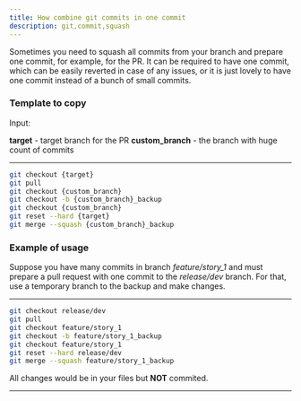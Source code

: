 ```yaml
---
title: How combine git commits in one commit
description: git,commit,squash
---
```


Sometimes you need to squash all commits from your branch and prepare one commit, for example, for the PR. It can be required
to have one commit, which can be easily reverted in case of any issues, or it is just lovely to have one commit instead of a bunch of small commits.

### Template to copy

Input:

**target** - target branch for the PR
**custom_branch** - the branch with huge count of commits

---

```bash
git checkout {target}
git pull
git checkout {custom_branch}
git checkout -b {custom_branch}_backup
git checkout {custom_branch}
git reset --hard {target}
git merge --squash {custom_branch}_backup
```

### Example of usage

Suppose you have many commits in branch *feature/story_1* and must
prepare a pull request with one commit to the *release/dev* branch.
For that, use a temporary branch to the backup and make changes.

---

```bash
git checkout release/dev
git pull
git checkout feature/story_1
git checkout -b feature/story_1_backup
git checkout feature/story_1
git reset --hard release/dev
git merge --squash feature/story_1_backup
```

All changes would be in your files but **NOT** commited.

---
